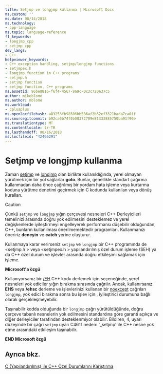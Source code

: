 ```yaml
---
title: Setjmp ve longjmp kullanma | Microsoft Docs
ms.custom: ''
ms.date: 08/14/2018
ms.technology:
- cpp-language
ms.topic: language-reference
f1_keywords:
- longjmp_cpp
- setjmp_cpp
dev_langs:
- C++
helpviewer_keywords:
- C++ exception handling, setjmp/longjmp functions
- setjmpex.h
- longjmp function in C++ programs
- setjmp.h
- setjmp function
- setjmp function, C++ programs
ms.assetid: 96be8816-f6f4-4567-9a9c-0c3c720e37c5
author: mikeblome
ms.author: mblome
ms.workload:
- cplusplus
ms.openlocfilehash: a83253fb98506bb586af2b52ef3321bada7ca01f
ms.sourcegitcommit: b92ca0b74f0b00372709e81333885750ba91f90e
ms.translationtype: MT
ms.contentlocale: tr-TR
ms.lasthandoff: 08/16/2018
ms.locfileid: "42466291"
---
```

# <a name="using-setjmp-and-longjmp"></a>Setjmp ve longjmp kullanma

Zaman [setjmp](../c-runtime-library/reference/setjmp.md) ve [longjmp](../c-runtime-library/reference/longjmp.md) olan birlikte kullanıldığında, yerel olmayan yürütmek için bir yol sağlarlar **goto**. Bunlar, genellikle standart çağırma kullanmadan daha önce çağrılmış bir yordam hata işleme veya kurtarma koduna yürütme denetimi geçirmek için C kodunda kullanılan veya dönüş kuralları.

> [!CAUTION]
> Çünkü `setjmp` ve `longjmp` yığın çerçevesi nesneleri C++ Derleyicileri temelinizi arasında doğru yok edilmesini desteklemez ve yerel değişkenlerde iyileştirmeyi engelleyerek performansı düşebilir olduğundan, C++, bunların kullanılması önerilmemektedir programları. Kullanmanızı öneririz **deneyin** ve **catch** yerine oluşturur.

Kullanmaya karar verirseniz `setjmp` ve `longjmp` bir C++ programında de \<setjmp.h > veya \<setjmpex.h > yapılandırılmış özel durum işleme (SEH) ya da C++ özel durum ve işlevler arasında doğru etkileşimi sağlamak için işleme.

**Microsoft'a özgü**

Kullanıyorsanız bir [/EH](../build/reference/eh-exception-handling-model.md) C++ kodu derlemek için seçeneğinde, yerel nesneleri yok ediciler yığın bırakma sırasında çağrılır. Ancak, kullanırsanız **EHS** veya **/ehsc** derleme ve işlevlerinizi kullanan bir [noexcept](../cpp/noexcept-cpp.md) çağrıları `longjmp`, yok edici bırakma sonra bu işlev için , iyileştirici durumuna bağlı olarak gerçekleşmeyebilir.

Taşınabilir kodda olduğunda bir `longjmp` çağrı yürütüldüğünde, doğru çerçeve tabanlı nesnelerin yok edilmesini standardına göre garanti açıkça ve diğer derleyiciler tarafından desteklenmiyor olabilir. Bildiren, 4, uyarı düzeyinde bir çağrı `setjmp` uyarı C4611 neden: '_setjmp' ile C++ nesne yok etme arasındaki etkileşim taşınabilir.

**END Microsoft özgü**

## <a name="see-also"></a>Ayrıca bkz.

[C (Yapılandırılmış) ile C++ Özel Durumlarını Karıştırma](../cpp/mixing-c-structured-and-cpp-exceptions.md)  
